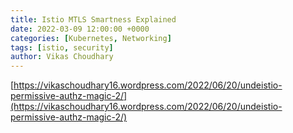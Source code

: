```yaml
---
title: Istio MTLS Smartness Explained
date: 2022-03-09 12:00:00 +0000
categories: [Kubernetes, Networking]
tags: [istio, security]
author: Vikas Choudhary
---
```


[https://vikaschoudhary16.wordpress.com/2022/06/20/undeistio-permissive-authz-magic-2/](https://vikaschoudhary16.wordpress.com/2022/06/20/undeistio-permissive-authz-magic-2/)

